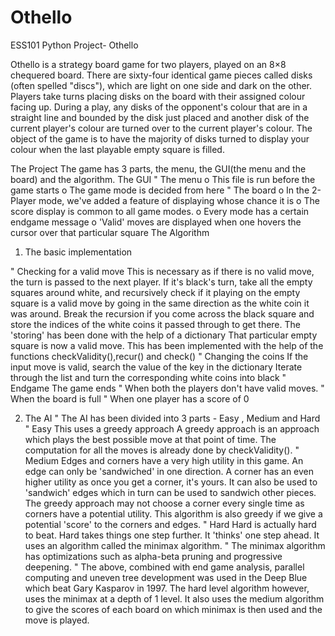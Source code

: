 # Othello
ESS101 Python Project- Othello

Othello is a strategy board game for two players, played on an 8×8 chequered board. There are sixty-four identical game pieces called disks (often spelled "discs"), which are light on one side and dark on the other. Players take turns placing disks on the board with their assigned colour facing up. During a play, any disks of the opponent's colour that are in a straight line and bounded by the disk just placed and another disk of the current player's colour are turned over to the current player's colour.
The object of the game is to have the majority of disks turned to display your colour when the last playable empty square is filled.

The Project
The game has 3 parts, the menu, the GUI(the menu and the board) and the algorithm. 
The GUI
"	The menu
o	This file is run before the game starts
o	The game mode is decided from here
"	The board
o	In the 2-Player mode, we've added a feature of displaying whose chance it is
o	The score display is common to all game modes.
o	Every mode has a certain endgame message 
o	'Valid' moves are displayed when one hovers the cursor over that particular square
The Algorithm

1. The basic implementation

" Checking for a valid move
This is necessary as if there is no valid move, the turn is passed to the next player.
If it's black's turn, take all the empty squares around white, and recursively check if it playing on the empty square is a valid move by going in the same direction as the white coin it was around. 
Break the recursion if you come across the black square and store the indices of the white coins it passed through to get there. The 'storing' has been done with the help of a dictionary
That particular empty square is now a valid move. 
This has been implemented with the help of the functions checkValidity(),recur() and check() 
"	Changing the coins
If the input move is valid, search the value of the key in the dictionary
Iterate through the list and turn the corresponding white coins into black
"	Endgame
The game ends 
"	When both the players don't have valid moves.
"	When the board is full
"	When one player has a score of 0


2. The AI
"	The AI has been divided into 3 parts - Easy , Medium and Hard
"	Easy
This uses a greedy approach
A greedy approach is an approach which plays the best possible move at that point of time.
The computation for all the moves is already done by checkValidity(). 
"	Medium
Edges and corners have a very high utility in this game. An edge can only be 'sandwiched' in one direction. A corner has an even higher utility as once you get a corner, it's yours. It can also be used to 'sandwich' edges which in turn can be used to sandwich other pieces. 
The greedy approach may not choose a corner every single time as corners have a potential utility. 
This algorithm is also greedy if we give a potential 'score' to the corners and edges.
"	Hard
Hard is actually hard to beat.
Hard takes things one step further. It 'thinks' one step ahead. 
It uses an algorithm called the minimax algorithm. 
"	The minimax algorithm has optimizations such as alpha-beta pruning and progressive deepening.
"	The above, combined with end game analysis, parallel computing and uneven tree development was used in the Deep Blue which beat Gary Kasparov in 1997.
The hard level algorithm however, uses the minimax at a depth of 1 level.
It also uses the medium algorithm to give the scores of each board on which minimax is then used and the move is played. 


